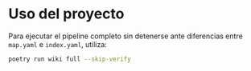 # Uso del proyecto

Para ejecutar el pipeline completo sin detenerse ante diferencias entre `map.yaml` e `index.yaml`, utiliza:

```bash
poetry run wiki full --skip-verify
```
